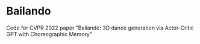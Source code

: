 # Bailando
Code for CVPR 2022 paper "Bailando: 3D dance generation via Actor-Critic GPT with Choreographic Memory"

